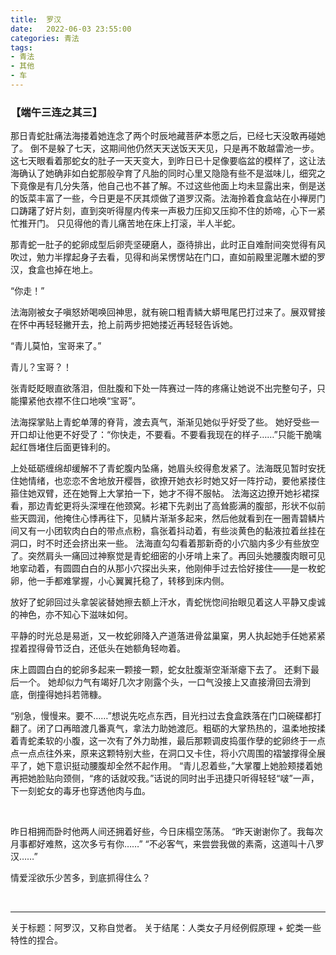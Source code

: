 ```yaml
---
title:	罗汉
date:	2022-06-03 23:55:00
categories: 青法
tags:
- 青法
- 其他
- 车
---
```


### 【端午三连之其三】

那日青蛇肚痛法海搂着她连念了两个时辰地藏菩萨本愿之后，已经七天没敢再碰她了。<!--more-->
倒不是躲了七天，这期间他仍然天天送饭天天见，只是再不敢越雷池一步。这七天眼看着那蛇女的肚子一天天变大，到昨日已十足像要临盆的模样了，这让法海确认了她确非如白蛇那般孕育了凡胎的同时心里又隐隐有些不是滋味儿，细究之下竟像是有几分失落，他自己也不甚了解。不过这些他面上均未显露出来，倒是送的饭菜丰富了一些，今日更是不厌其烦做了道罗汉斋。法海拎着食盒站在小禅房门口踌躇了好片刻，直到突听得屋内传来一声极力压抑又压抑不住的娇啼，心下一紧忙推开门。
只见得他的青儿痛苦地在床上打滚，半人半蛇。

那青蛇一肚子的蛇卵成型后卵壳坚硬磨人，亟待排出，此时正自难耐间突觉得有风吹过，勉力半撑起身子去看，见得和尚呆愣愣站在门口，直如前殿里泥雕木塑的罗汉，食盒也掉在地上。

“你走！”

法海刚被女子嗔怒娇喝唤回神思，就有碗口粗青鳞大蟒甩尾巴打过来了。展双臂接在怀中再轻轻撇开去，抢上前两步把她搂近再轻轻告诉她。

“青儿莫怕，宝哥来了。”

青儿？宝哥？！

张青眨眨眼直欲落泪，但肚腹和下处一阵赛过一阵的疼痛让她说不出完整句子，只能攥紧他衣襟不住口地唤“宝哥”。

法海探掌贴上青蛇单薄的脊背，渡去真气，渐渐见她似乎好受了些。
她好受些一开口却让他更不好受了：“你快走，不要看。不要看我现在的样子……”只能干脆噙起红唇堵住后面更锋利的。

上处砥砺缠绵却缓解不了青蛇腹内坠痛，她眉头绞得愈发紧了。法海既见暂时安抚住她情绪，也恋恋不舍地放开樱唇，欲撩开她衣衫时她又好一阵拧动，要他紧搂住箍住她双臂，还在她臀上大掌拍一下，她才不得不服帖。
法海这边撩开她衫裙探看，那边青蛇更将头深埋在他颈窝。衫裙下先剥出了高耸膨满的腹部，形状不似前些天圆润，他掩住心悸再往下，见鳞片渐渐多起来，然后他就看到在一圈青碧鳞片间又有一小团软肉白白的带点点粉，翕张着抖动着，有些淡黄色的黏液拉着丝挂在洞口，时不时还会挤出来一些。
法海直勾勾看着那新奇的小穴脑内多少有些放空了。突然肩头一痛回过神察觉是青蛇细密的小牙啃上来了。再回头她腰腹肉眼可见地挛动着，有圆圆白白的从那小穴探出头来，他刚伸手过去恰好接住——是一枚蛇卵，他一手都难掌握，小心翼翼托稳了，转移到床内侧。

放好了蛇卵回过头拿袈裟替她擦去额上汗水，青蛇恍惚间抬眼见着这人平静又虔诚的神色，亦不知心下滋味如何。

平静的时光总是易逝，又一枚蛇卵降入产道落进骨盆巢窠，男人执起她手任她紧紧捏着捏得骨节泛白，还低头在她额角轻吻着。

床上圆圆白白的蛇卵多起来一颗接一颗，蛇女肚腹渐空渐渐瘪下去了。
还剩下最后一个。
她却似力气有竭好几次才刚露个头，一口气没接上又直接滑回去滑到底，倒撞得她抖若筛糠。

“别急，慢慢来。要不……”想说先吃点东西，目光扫过去食盒跌落在门口碗碟都打翻了。闭了口再暗渡几番真气，拿法力助她渡厄。粗砺的大掌热热的，温柔地按揉着青蛇柔软的小腹，这一次有了外力助推，最后那颗调皮捣蛋作孽的蛇卵终于一点点一点点往外来，原来这颗特别大些，在洞口又卡住，将小穴周围的褶皱撑得全展平了，她下意识挺动腰腹却全然不起作用。
“青儿忍着些，”大掌覆上她脸颊搂着她再把她脸贴向颈侧，“疼的话就咬我。”话说的同时出手迅捷只听得轻轻“啵”一声，下一刻蛇女的毒牙也穿透他肉与血。

<br/>

昨日相拥而卧时他两人间还拥着好些，今日床榻空荡荡。
“昨天谢谢你了。我每次月事都好难熬，这次多亏有你……”
“不必客气，来尝尝我做的素斋，这道叫十八罗汉……”

情爱淫欲乐少苦多，到底抓得住么？

<br/>

---

关于标题：阿罗汉，又称自觉者。
关于结尾：人类女子月经例假原理 + 蛇类一些特性的捏合。
